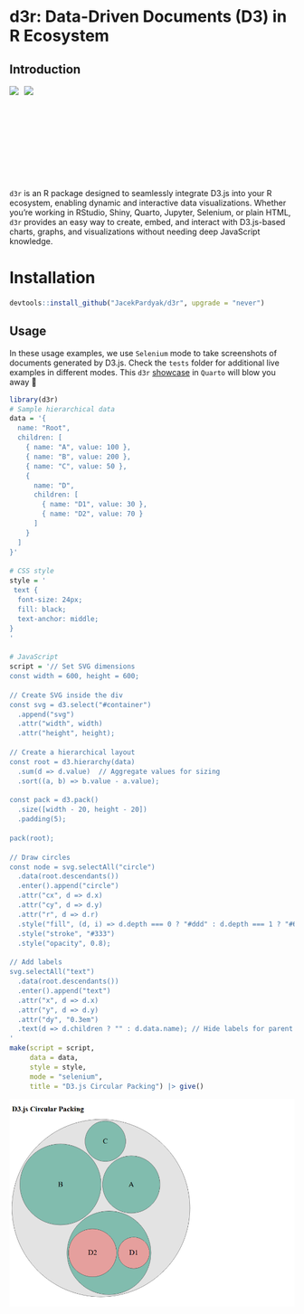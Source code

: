 d3r: Data-Driven Documents (D3) in R Ecosystem
================

## Introduction

<div style="display: flex; align-items: center;">

<img src="https://upload.wikimedia.org/wikipedia/commons/1/15/Logo_D3.svg" style="height: 150px; margin-right: 10px;">
<img src="https://upload.wikimedia.org/wikipedia/commons/1/1b/R_logo.svg" style="height: 150px;">

</div>

</br>

`d3r` is an R package designed to seamlessly integrate D3.js into your R
ecosystem, enabling dynamic and interactive data visualizations. Whether
you’re working in RStudio, Shiny, Quarto, Jupyter, Selenium, or plain
HTML, `d3r` provides an easy way to create, embed, and interact with
D3.js-based charts, graphs, and visualizations without needing deep
JavaScript knowledge.

# Installation

``` r
devtools::install_github("JacekPardyak/d3r", upgrade = "never")
```

## Usage

In these usage examples, we use `Selenium` mode to take screenshots of
documents generated by D3.js. Check the `tests` folder for additional
live examples in different modes. This `d3r`
[showcase](https://jacekpardyak.github.io/d3r/) in `Quarto` will blow
you away :rocket:

``` r
library(d3r)
# Sample hierarchical data
data = '{
  name: "Root",
  children: [
    { name: "A", value: 100 },
    { name: "B", value: 200 },
    { name: "C", value: 50 },
    { 
      name: "D", 
      children: [
        { name: "D1", value: 30 },
        { name: "D2", value: 70 }
      ]
    }
  ]
}'

# CSS style
style = '
 text {
  font-size: 24px;
  fill: black;
  text-anchor: middle;
}
'

# JavaScript
script = '// Set SVG dimensions
const width = 600, height = 600;

// Create SVG inside the div
const svg = d3.select("#container")
  .append("svg")
  .attr("width", width)
  .attr("height", height);
      
// Create a hierarchical layout
const root = d3.hierarchy(data)
  .sum(d => d.value)  // Aggregate values for sizing
  .sort((a, b) => b.value - a.value);
    
const pack = d3.pack()
  .size([width - 20, height - 20])
  .padding(5);
    
pack(root);
    
// Draw circles
const node = svg.selectAll("circle")
  .data(root.descendants())
  .enter().append("circle")
  .attr("cx", d => d.x)
  .attr("cy", d => d.y)
  .attr("r", d => d.r)
  .style("fill", (d, i) => d.depth === 0 ? "#ddd" : d.depth === 1 ? "#69b3a2" : "#ff9999")
  .style("stroke", "#333")
  .style("opacity", 0.8);
    
// Add labels
svg.selectAll("text")
  .data(root.descendants())
  .enter().append("text")
  .attr("x", d => d.x)
  .attr("y", d => d.y)
  .attr("dy", "0.3em")
  .text(d => d.children ? "" : d.data.name); // Hide labels for parent nodes
' 
make(script = script, 
     data = data, 
     style = style, 
     mode = "selenium", 
     title = "D3.js Circular Packing") |> give()
```

<img src="./man/file58c870ea73b4.png" width="929" />
